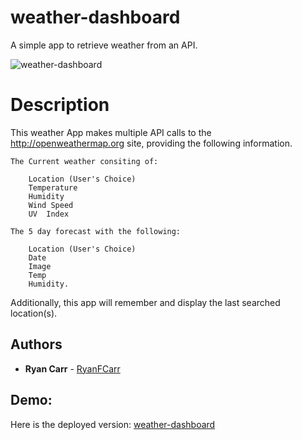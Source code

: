 # weather-dashboard
A simple app to retrieve weather from an API.

![weather-dashboard](https://user-images.githubusercontent.com/61035701/82515727-f2824280-9ae6-11ea-8eba-0c7e4f08ee97.jpg)


# Description
This weather App makes multiple API calls to the 
http://openweathermap.org site, providing the following information.

    The Current weather consiting of:

        Location (User's Choice)
        Temperature
        Humidity
        Wind Speed
        UV  Index

    The 5 day forecast with the following:

        Location (User's Choice)
        Date
        Image
        Temp
        Humidity.

Additionally, this app will remember and display the last searched
location(s).

## Authors
* **Ryan Carr** - [RyanFCarr](https://github.com/RyanFCarr)

## Demo:
Here is the deployed version: [weather-dashboard](https://ryanfcarr.github.io/weather-dashboard/)  


